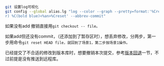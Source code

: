 ```bash
git 设置log可视化
git config --global alias.lg "log --color --graph --pretty=format:'%Cred%h%Creset -%C(yellow)%d%Creset %s %Cgreen(%c
r) %C(bold blue)<%an>%Creset' --abbrev-commit"
```

如果没有add 撤销直接用`git checkout -- file。`

如果add但还没有commit，（还添加到了暂存区时），想丢弃修改，分两步，第一步用命令`git reset HEAD file，就回到了场景1，第二步按场景1操作。`

已经提交了不合适的修改到版本库时，想要撤销本次提交，参考[版本回退](http://www.liaoxuefeng.com/wiki/0013739516305929606dd18361248578c67b8067c8c017b000/0013744142037508cf42e51debf49668810645e02887691000)一节，不过前提是没有推送到远程库。

